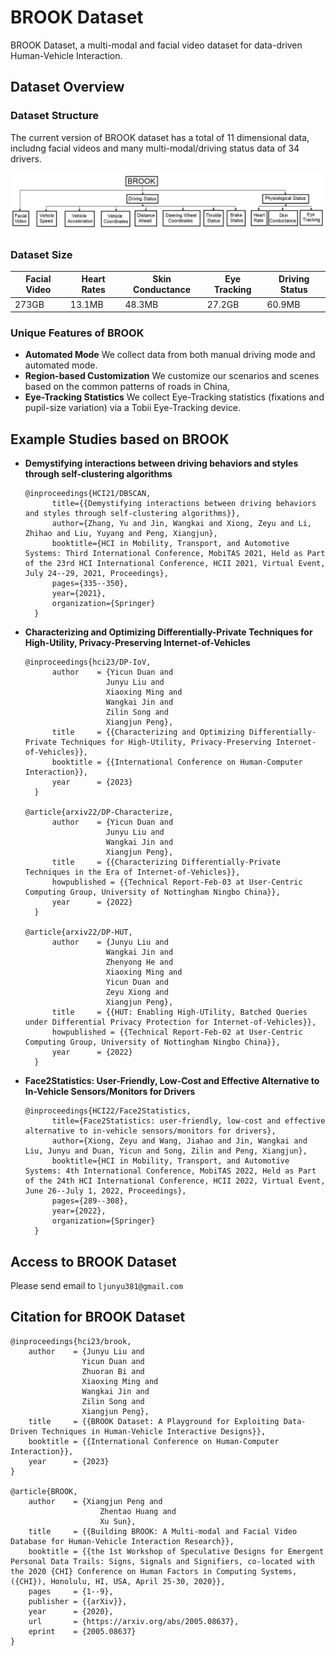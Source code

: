 # BROOK Dataset
BROOK Dataset, a multi-modal and facial video dataset for data-driven Human-Vehicle Interaction.

## Dataset Overview

### Dataset Structure
The current version of BROOK dataset has a total of 11 dimensional data, includng facial videos and many multi-modal/driving status data of 34 drivers.

![avatar](/img/Structure.png)

### Dataset Size
|Facial Video|Heart Rates|Skin Conductance|Eye Tracking|Driving Status|
|-           |-          |-               |-           |-             |
|273GB       |13.1MB     |48.3MB          |27.2GB      |60.9MB        |

### Unique Features of BROOK
- **Automated Mode**
  We collect data from both manual driving mode and automated mode.
- **Region-based Customization**
  We customize our scenarios and scenes based on the common patterns of roads in China,
- **Eye-Tracking Statistics**
  We collect Eye-Tracking statistics (fixations and pupil-size variation) via a Tobii Eye-Tracking device.


## Example Studies based on BROOK
- **Demystifying interactions between driving behaviors and styles through self-clustering algorithms**
  ```
  @inproceedings{HCI21/DBSCAN,
        title={{Demystifying interactions between driving behaviors and styles through self-clustering algorithms}},
        author={Zhang, Yu and Jin, Wangkai and Xiong, Zeyu and Li, Zhihao and Liu, Yuyang and Peng, Xiangjun},
        booktitle={HCI in Mobility, Transport, and Automotive Systems: Third International Conference, MobiTAS 2021, Held as Part of the 23rd HCI International Conference, HCII 2021, Virtual Event, July 24--29, 2021, Proceedings},
        pages={335--350},
        year={2021},
        organization={Springer}
    }
  ```
- **Characterizing and Optimizing Differentially-Private Techniques for High-Utility, Privacy-Preserving Internet-of-Vehicles**
  ```
  @inproceedings{hci23/DP-IoV,
        author    = {Yicun Duan and
                    Junyu Liu and
                    Xiaoxing Ming and
                    Wangkai Jin and 
                    Zilin Song and 
                    Xiangjun Peng},
        title     = {{Characterizing and Optimizing Differentially-Private Techniques for High-Utility, Privacy-Preserving Internet-of-Vehicles}},
        booktitle = {{International Conference on Human-Computer Interaction}},
        year      = {2023}
    }

  @article{arxiv22/DP-Characterize,
        author    = {Yicun Duan and
                    Junyu Liu and
                    Wangkai Jin and
                    Xiangjun Peng},
        title     = {{Characterizing Differentially-Private Techniques in the Era of Internet-of-Vehicles}},
        howpublished = {{Technical Report-Feb-03 at User-Centric Computing Group, University of Nottingham Ningbo China}},
        year      = {2022}
    }

  @article{arxiv22/DP-HUT,
        author    = {Junyu Liu and
                    Wangkai Jin and
                    Zhenyong He and
                    Xiaoxing Ming and
                    Yicun Duan and
                    Zeyu Xiong and
                    Xiangjun Peng},
        title     = {{HUT: Enabling High-UTility, Batched Queries under Differential Privacy Protection for Internet-of-Vehicles}},
        howpublished = {{Technical Report-Feb-02 at User-Centric Computing Group, University of Nottingham Ningbo China}},
        year      = {2022}
    }
  ```
- **Face2Statistics: User-Friendly, Low-Cost and Effective Alternative to In-Vehicle Sensors/Monitors for Drivers**
  ```
  @inproceedings{HCI22/Face2Statistics,
        title={Face2Statistics: user-friendly, low-cost and effective alternative to in-vehicle sensors/monitors for drivers},
        author={Xiong, Zeyu and Wang, Jiahao and Jin, Wangkai and Liu, Junyu and Duan, Yicun and Song, Zilin and Peng, Xiangjun},
        booktitle={HCI in Mobility, Transport, and Automotive Systems: 4th International Conference, MobiTAS 2022, Held as Part of the 24th HCI International Conference, HCII 2022, Virtual Event, June 26--July 1, 2022, Proceedings},
        pages={289--308},
        year={2022},
        organization={Springer}
    }
  ```

## Access to BROOK Dataset
Please send email to ```ljunyu381@gmail.com```

## Citation for BROOK Dataset
```
@inproceedings{hci23/brook,
    author    = {Junyu Liu and 
                Yicun Duan and 
                Zhuoran Bi and 
                Xiaoxing Ming and 
                Wangkai Jin and 
                Zilin Song and 
                Xiangjun Peng},
    title     = {{BROOK Dataset: A Playground for Exploiting Data-Driven Techniques in Human-Vehicle Interactive Designs}},
    booktitle = {{International Conference on Human-Computer Interaction}},
    year      = {2023}
}

@article{BROOK,
    author    = {Xiangjun Peng and
                    Zhentao Huang and
                    Xu Sun},
    title     = {{Building BROOK: A Multi-modal and Facial Video Database for Human-Vehicle Interaction Research}},
    booktitle = {{the 1st Workshop of Speculative Designs for Emergent Personal Data Trails: Signs, Signals and Signifiers, co-located with  the 2020 {CHI} Conference on Human Factors in Computing Systems, ({CHI}), Honolulu, HI, USA, April 25-30, 2020}},
    pages     = {1--9},
    publisher = {{arXiv}},
    year      = {2020},
    url       = {https://arxiv.org/abs/2005.08637},
    eprint    = {2005.08637}
}
```